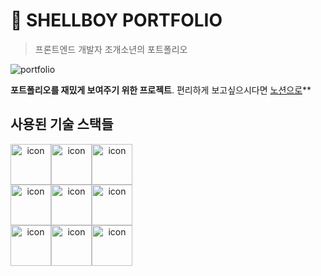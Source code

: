 # 🚀 SHELLBOY PORTFOLIO

> 프론트엔드 개발자 조개소년의 포트폴리오

![portfolio](https://i.imgur.com/fs5uVVC.png)

**포트폴리오를 재밌게 보여주기 위한 프로젝트**. 편리하게 보고싶으시다면 [노션으로](https://slash-letter-bfe.notion.site/8bd2dad461674db2b7bff767bcfde970)\*\*

## 사용된 기술 스택들

<div align="center">
  <div style="display: flex; align-items: flex-start;"><img src="https://techstack-generator.vercel.app/ts-icon.svg" alt="icon" width="65" height="65" /><img src="https://techstack-generator.vercel.app/react-icon.svg" alt="icon" width="65" height="65" /><img src="https://techstack-generator.vercel.app/gatsby-icon.svg" alt="icon" width="65" height="65" /></div><div style="display: flex; align-items: flex-start;"><img src="https://techstack-generator.vercel.app/storybook-icon.svg" alt="icon" width="65" height="65" /><img src="https://techstack-generator.vercel.app/jest-icon.svg" alt="icon" width="65" height="65" /><img src="https://techstack-generator.vercel.app/testinglibrary-icon.svg" alt="icon" width="65" height="65" /></div><div style="display: flex; align-items: flex-start;"><img src="https://techstack-generator.vercel.app/eslint-icon.svg" alt="icon" width="65" height="65" /><img src="https://techstack-generator.vercel.app/prettier-icon.svg" alt="icon" width="65" height="65" /><img src="https://techstack-generator.vercel.app/github-icon.svg" alt="icon" width="65" height="65" /></div>
</div>
